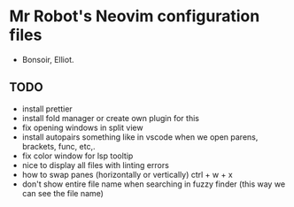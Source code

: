 # Mr Robot's Neovim configuration files

- Bonsoir, Elliot.

## TODO

- install prettier
- install fold manager or create own plugin for this
- fix opening windows in split view
- install autopairs something like in vscode when we open parens, brackets, func, etc,.
- fix color window for lsp tooltip
- nice to display all files with linting errors
- how to swap panes (horizontally or vertically) ctrl + w + x
- don't show entire file name when searching in fuzzy finder (this way we can see the file name)
